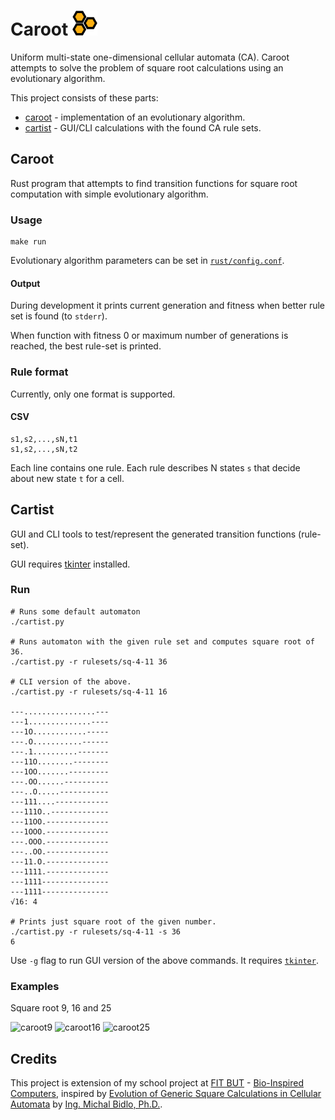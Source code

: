 # Caroot <img src="web/frontend/src/logo.svg" width="40" height="40">

Uniform multi-state one-dimensional cellular automata (CA). Caroot attempts to solve the problem of square root calculations using an evolutionary algorithm.

This project consists of these parts:

* [caroot](#caroot) - implementation of an evolutionary algorithm.
* [cartist](#cartist) - GUI/CLI calculations with the found CA rule sets.

## Caroot

Rust program that attempts to find transition functions for square root computation with simple evolutionary algorithm.

### Usage

```
make run
```

Evolutionary algorithm parameters can be set in [`rust/config.conf`](rust/config.conf).

#### Output

During development it prints current generation and fitness when better rule set is found (to `stderr`).

When function with fitness 0 or maximum number of generations is reached, the best rule-set is printed.

### Rule format

Currently, only one format is supported.

#### CSV

```
s1,s2,...,sN,t1
s1,s2,...,sN,t2
```

Each line contains one rule. Each rule describes N states `s` that decide about new state `t` for a cell.

## Cartist

GUI and CLI tools to test/represent the generated transition functions (rule-set).

GUI requires [tkinter](https://docs.python.org/3/library/tkinter.html) installed.

### Run

```
# Runs some default automaton
./cartist.py

# Runs automaton with the given rule set and computes square root of 36.
./cartist.py -r rulesets/sq-4-11 36

# CLI version of the above.
./cartist.py -r rulesets/sq-4-11 16

---................---
---1..............----
---1O............-----
---.O...........------
---.1..........-------
---11O........--------
---1OO.......---------
---.OO......----------
---..O.....-----------
---111....------------
---111O..-------------
---11OO.--------------
---1OOO.--------------
---.OOO.--------------
---..OO.--------------
---11.O.--------------
---1111.--------------
---1111---------------
---1111---------------
√16: 4

# Prints just square root of the given number.
./cartist.py -r rulesets/sq-4-11 -s 36
6
```

Use `-g` flag to run GUI version of the above commands. It requires [`tkinter`](https://www.pythonguis.com/installation/install-tkinter-linux/).

### Examples

Square root 9, 16 and 25

![caroot9](https://user-images.githubusercontent.com/14038418/115896409-b0caec00-a45b-11eb-873a-cc85c288f33a.png)
![caroot16](https://user-images.githubusercontent.com/14038418/115896004-4ade6480-a45b-11eb-976c-22316485da6d.png)
![caroot25](https://user-images.githubusercontent.com/14038418/115896415-b1fc1900-a45b-11eb-8719-ab967096fdb7.png)


## Credits

This project is extension of my school project at [FIT BUT](https://www.fit.vut.cz/.en) - [Bio-Inspired Computers](https://www.fit.vut.cz/study/course/BIN/.en), inspired by [Evolution of Generic Square Calculations in Cellular Automata](https://www.scitepress.org/PublicationsDetail.aspx?ID=fUDdabZdceo=&t=1) by [Ing. Michal Bidlo, Ph.D.](https://www.fit.vut.cz/person/bidlom/.en).
